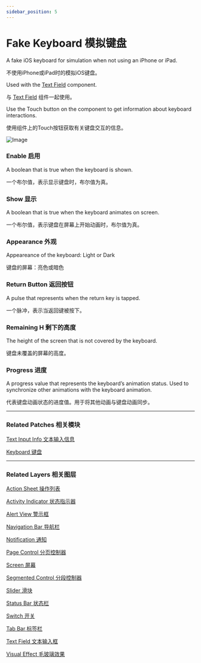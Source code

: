 ```yaml
---
sidebar_position: 5
---
```


# Fake Keyboard 模拟键盘

A fake iOS keyboard for simulation when not using an iPhone or iPad.

不使用iPhone或iPad时的模拟iOS键盘。

Used with the [Text Field](./Text%20Field.md) component.

与 [Text Field](./Text%20Field.md) 组件一起使用。

Use the Touch button on the component to get information about keyboard interactions.

使用组件上的Touch按钮获取有关键盘交互的信息。

![Image](@site/static/img/docs/iOS/fake-keyboard.png)

### Enable 启用

A boolean that is true when the keyboard is shown.

一个布尔值，表示显示键盘时，布尔值为真。

### Show 显示

A boolean that is true when the keyboard animates on screen.

一个布尔值，表示键盘在屏幕上开始动画时，布尔值为真。

### Appearance 外观

Appeareance of the keyboard: Light or Dark

键盘的屏幕：亮色或暗色

### Return Button 返回按钮

A pulse that represents when the return key is tapped.

一个脉冲，表示当返回键被按下。

### Remaining H 剩下的高度

The height of the screen that is not covered by the keyboard.

键盘未覆盖的屏幕的高度。

### Progress 进度

A progress value that represents the keyboard’s animation status. Used to synchronize other animations with the keyboard animation.

代表键盘动画状态的进度值。用于将其他动画与键盘动画同步。

------

### Related Patches 相关模块

[Text Input Info 文本输入信息](./../Text/Text%20Input%20Info.md)

[Keyboard 键盘](./../Interaction/Keyboard.md)

------

### Related Layers 相关图层

[Action Sheet 操作列表](./Action%20Sheet.md)

[Activity Indicator 状态指示器](./Activity%20Indicator.md)

[Alert View 警示框](./Alert%20View.md)

[Navigation Bar 导航栏](./Navigation%20Bar.md)

[Notification 通知](./Notification.md)

[Page Control 分页控制器](./Page%20Control.md)

[Screen 屏幕](./Screen.md)

[Segmented Control 分段控制器](./Segmented%20Control.md)

[Slider 滑块](./Slider.md)

[Status Bar 状态栏](./Status%20bar.md)

[Switch 开关](./Switch.md)

[Tab Bar 标签栏](./Tab%20Bar.md)

[Text Field 文本输入框](./Text%20Field.md)

[Visual Effect 毛玻璃效果](./Visual%20Effect.md)
